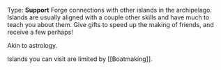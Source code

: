 Type: **Support**
Forge connections with other islands in the archipelago. Islands are usually aligned with a couple  other skills and have much to teach you about them. Give gifts to speed up the making of friends, and receive a few perhaps!

Akin to astrology.

Islands you can visit are limited by [[Boatmaking]]. 


